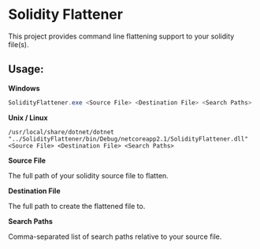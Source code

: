 # Solidity Flattener

This project provides command line flattening support to your solidity file(s). 

## Usage:

**Windows**
```powershell
SolidityFlattener.exe <Source File> <Destination File> <Search Paths>
```

**Unix / Linux**

```shell
/usr/local/share/dotnet/dotnet "../SolidityFlattener/bin/Debug/netcoreapp2.1/SolidityFlattener.dll" <Source File> <Destination File> <Search Paths>
```

**Source File**

The full path of your solidity source file to flatten.

**Destination File**

The full path to create the flattened file to.

**Search Paths**

Comma-separated list of search paths relative to your source file.
